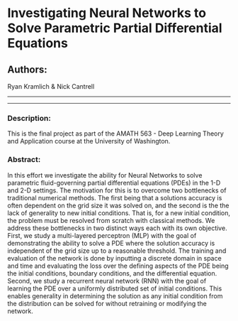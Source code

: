 # Investigating Neural Networks to Solve Parametric Partial Differential Equations

## Authors: 

Ryan Kramlich & Nick Cantrell

<hr>

<hr>

### Description: 

This is the final project as part of the AMATH 563 - Deep Learning Theory and Application course at the University of Washington. 

### Abstract: 

In this effort we investigate the ability for Neural Networks to solve parametric fluid-governing partial differential equations (PDEs) in the 1-D and 2-D settings. The motivation for this is to overcome two bottlenecks of traditional numerical methods. The first being that a solutions accuracy is often dependent on the grid size it was solved on, and the second is the the lack of generality to new initial conditions. That is, for a new initial condition, the problem must be resolved from scratch with classical methods. We address these bottlenecks in two distinct ways each with its own objective. First, we study a multi-layered perceptron (MLP) with the goal of demonstrating the ability to solve a PDE where the solution accuracy is independent of the grid size up to a reasonable threshold. The training and evaluation of the network is done by inputting a discrete domain in space and time and evaluating the loss over the defining aspects of the PDE being the initial conditions, boundary conditions, and the differential equation. Second, we study a recurrent neural network (RNN) with the goal of learning the PDE over a uniformly distributed set of initial conditions. This enables generality in determining the solution as any initial condition from the distribution can be solved for without retraining or modifying the network.
